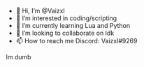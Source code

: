 - 👋 Hi, I’m @Vaizxl
- 👀 I’m interested in coding/scripting
- 🌱 I’m currently learning Lua and Python
- 💞️ I’m looking to collaborate on Idk
- 📫 How to reach me Discord: Vaizxl#9269

Im dumb
